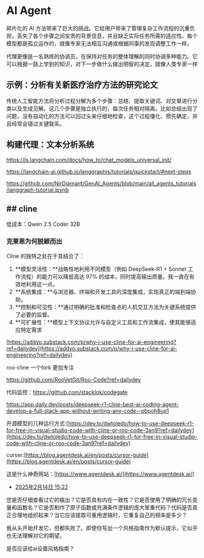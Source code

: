 # AI Agent

碎片化的 AI 方法带来了巨大的挑战。它给用户带来了管理复杂工作流程的沉重负担，丢失了各个步骤之间宝贵的背景信息，并且缺乏实际任务所需的适应性。每个模型都是孤立运作的，就像专家无法相互沟通或根据同事的发现调整工作一样。

代理更像是一名熟练的协调员，在保持对任务的整体理解的同时协调多种能力。它可以根据一路上学到的知识，对下一步做什么做出明智的决定，就像人类专家一样

## 示例：分析有关新医疗治疗方法的研究论文

传统人工智能方法将分析过程分解为多个步骤：总结、提取关键词、对文章进行分类以及生成见解。这几个步骤是独立执行的，每次任务相对隔离。比如总结出现了问题，没有自动化的方法可以回过头来仔细地检查，这个过程僵化、预先确定，并且经常会错过关键联系。

## 构建代理：文本分析系统

https://js.langchain.com/docs/how_to/chat_models_universal_init/

https://langchain-ai.github.io/langgraphjs/tutorials/quickstart/#next-steps

https://github.com/NirDiamant/GenAI_Agents/blob/main/all_agents_tutorials/langgraph-tutorial.ipynb

## ## cline

低成本：Qwen 2.5 Coder 32B

### 克莱恩为何脱颖而出

Cline 的独特之处在于其结合了：

1. **模型灵活性：**战略性地利用不同模型（例如 DeepSeek-R1 + Sonnet 工作流程）的能力可以降低高达 97% 的成本，同时提高输出质量。我一直在有效地利用这一点。
2. **系统集成：**与浏览器、终端和开发工具的深度集成，实现真正的端到端协助。
3. **控制和可见性：**通过明确的批准和检查点的人机交互方法为关键系统提供了必要的监督。
4. **可扩展性：**模型上下文协议允许与自定义工具和工作流集成，使其能够适应特定需求

[https://addyo.substack.com/p/why-i-use-cline-for-ai-engineering?ref=dailydev](https://addyo.substack.com/p/why-i-use-cline-for-ai-engineering?ref=dailydev)

roo-cline 一个fork 更加专注

https://github.com/RooVetGit/Roo-Code?ref=dailydev

代码监控：https://github.com/stacklok/codegate

https://app.daily.dev/posts/deepseek-r1-cline-best-ai-coding-agent-develop-a-full-stack-app-without-writing-any-code--pbpoh8uo1

开源模型的几种运行方式:[https://dev.to/dwtoledo/how-to-use-deepseek-r1-for-free-in-visual-studio-code-with-cline-or-roo-code-3an9?ref=dailydev](https://dev.to/dwtoledo/how-to-use-deepseek-r1-for-free-in-visual-studio-code-with-cline-or-roo-code-3an9?ref=dailydev)

curser:[https://blog.agentdesk.ai/en/posts/cursor-guide](https://blog.agentdesk.ai/en/posts/cursor-guide)

这是什么神奇网站：[https://www.agentdesk.ai/](https://www.agentdesk.ai/)

- [2025年2月14日 15:22](https://www.reddit.com/r/ChatGPTCoding/comments/1inyt2s/comment/mcp2nam/)

您是否仔细查看过它的输出？它是否具有内在一致性？它是否使用了明确的冗长变量和函数名？它是否制作了原子函数或充满条件逻辑的庞大笨重代码？代码是否真正合理地组织起来？当它应该提取可重用逻辑时，它重复自己的频率是多少？

我从头开始开发它，但都失败了。即使你写出一个风格指南作为默认提示，它似乎也无法理解对它的期望。

是否应该给ai设置风格指南？